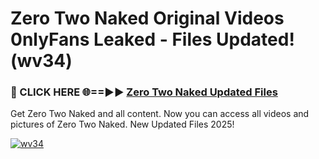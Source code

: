 # Zero Two Naked Original Videos 0nlyFans Leaked - Files Updated! (wv34)

<h3>🔴 CLICK HERE 🌐==►► <a href="https://tinyurl.com/yckcrads" rel="nofollow">Zero Two Naked Updated Files</a></h3>

Get Zero Two Naked and all content. Now you can access all videos and pictures of Zero Two Naked. New Updated Files 2025!

[![wv34](https://i.imgur.com/hpKpOFt.gif)](https://tinyurl.com/yckcrads)
